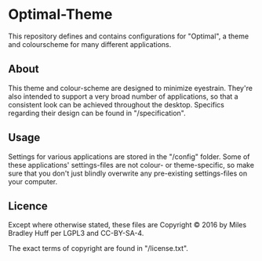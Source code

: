 <!----------------------------------------------------------------------------->
# Optimal-Theme

This repository defines and contains configurations for "Optimal", a theme and
colourscheme for many different applications.

<!----------------------------------------------------------------------------->
## About

This theme and colour-scheme are designed to minimize eyestrain.  They're also
intended to support a very broad number of applications, so that a consistent
look can be achieved throughout the desktop.  Specifics regarding their design
can be found in "/specification".

<!----------------------------------------------------------------------------->
## Usage

Settings for various applications are stored in the "/config" folder.  Some of
these applications' settings-files are not colour- or theme-specific, so make
sure that you don't just blindly overwrite any pre-existing settings-files on
your computer.

<!----------------------------------------------------------------------------->
## Licence

Except where otherwise stated, these files are Copyright © 2016 by Miles
Bradley Huff per LGPL3 and CC-BY-SA-4.

The exact terms of copyright are found in "/license.txt".
